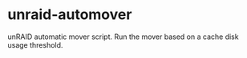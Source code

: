# unraid-automover
unRAID automatic mover script. Run the mover based on a cache disk usage threshold.
